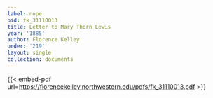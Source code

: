```yaml
---
label: nope
pid: fk_31110013
title: Letter to Mary Thorn Lewis
year: '1885'
author: Florence Kelley
order: '219'
layout: single
collection: documents
---
```



{{< embed-pdf url=https://florencekelley.northwestern.edu/pdfs/fk_31110013.pdf >}}